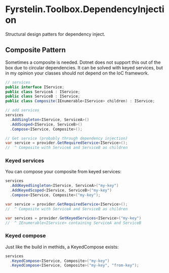 # Fyrstelin.Toolbox.DependencyInjection
Structural design patters for dependency inject.

## Composite Pattern
Sometimes a composite is needed. Dotnet does not support this out of the box due to circular dependencies. It can be solved with keyed services, but in my opinion your classes should not depend on the IoC framework. 

```c#
// services
public interface IService;
public class ServiceA : IService;
public class ServiceB : IService;
public class Composite(IEnumerable<IService> children) : IService;

// add services
services
  .AddSingleton<IService, ServiceA>()
  .AddScoped<IService, ServiceB>()
  .Compose<IService, Composite>();

// Get service (probably through dependency injection)
var service = provider.GetRequiredService<IService>();
//  ^ Composite with ServiceA and ServiceB as children
```

### Keyed services
You can compose your composite from keyed services:

```c#
services
  .AddKeyedSingleton<IService, ServiceA>("my-key")
  .AddKeyedScoped<IService, ServiceB>("my-key")
  .Compose<IService, Composite>("my-key");

var service = provider.GetRequiredService<IService>();
//  ^ Composite with ServiceA and ServiceB as children

var services = provider.GetKeyedServices<IService>("my-key")
//  ^ IEnumerable<IService> containing ServiceA and ServiceB

```

### Keyed compose
Just like the build in methids, a KeyedCompose exists:

```c#
services
  .KeyedCompose<IService, Composite>("my-key")
  .KeyedCompose<IService, Composite>("my-key", "from-key");
```